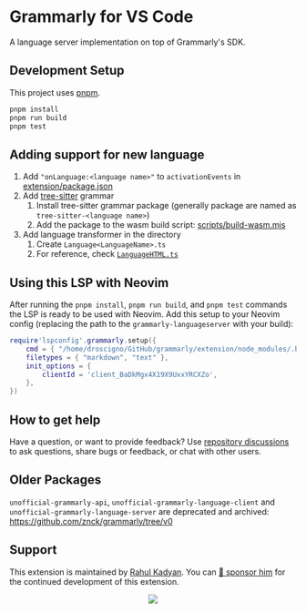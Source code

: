 # Grammarly for VS Code

A language server implementation on top of Grammarly's SDK.

## Development Setup

This project uses [pnpm](https://pnpm.io).

```sh
pnpm install
pnpm run build
pnpm test
```

## Adding support for new language

1. Add `"onLanguage:<language name>"` to `activationEvents` in [extension/package.json](./extension/package.json)
2. Add [tree-sitter](https://tree-sitter.github.io/tree-sitter/) grammar
   1. Install tree-sitter grammar package (generally package are named as `tree-sitter-<language name>`)
   2. Add the package to the wasm build script: [scripts/build-wasm.mjs](./scripts/build-wasm.mjs)
3. Add language transformer in the directory
   1. Create `Language<LanguageName>.ts`
   2. For reference, check [`LanguageHTML.ts`](./packages/grammarly-languageserver/src/languages/LanguageHTML.ts)

## Using this LSP with Neovim
After running the `pnpm install`, `pnpm run build`, and `pnpm test` commands the LSP is ready to be used with Neovim.  Add this setup to your Neovim config (replacing the path to the `grammarly-languageserver` with your build):

```lua
require'lspconfig'.grammarly.setup({
    cmd = { "/home/droscigno/GitHub/grammarly/extension/node_modules/.bin/grammarly-languageserver", "--stdio" },
    filetypes = { "markdown", "text" },
    init_options = {
        clientId = 'client_BaDkMgx4X19X9UxxYRCXZo',
    },
})
```

## How to get help

Have a question, or want to provide feedback? Use [repository discussions](https://github.com/znck/grammarly/discussions) to ask questions, share bugs or feedback, or chat with other users.

## Older Packages

`unofficial-grammarly-api`, `unofficial-grammarly-language-client` and `unofficial-grammarly-language-server` are deprecated and archived: https://github.com/znck/grammarly/tree/v0

## Support

This extension is maintained by [Rahul Kadyan](https://github.com/znck). You can [💖 sponsor him](https://github.com/sponsors/znck) for the continued development of this extension.

<p align="center">
  <a href="https://cdn.jsdelivr.net/gh/znck/sponsors@main/sponsors.svg">
    <img src='https://cdn.jsdelivr.net/gh/znck/sponsors@main/sponsors.png'/>
  </a>
</p>

<br>
<br>
<br>
